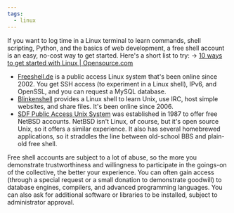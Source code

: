 ```yaml
---
tags:
  - linux
---
```

If you want to log time in a Linux terminal to learn commands, shell scripting, Python, and the basics of web development, a free shell account is an easy, no-cost way to get started. Here's a short list to try:
-> [10 ways to get started with Linux | Opensource.com](https://opensource.com/article/19/7/ways-get-started-linux)
- [Freeshell.de](https://freeshell.de/) is a public access Linux system that's been online since 2002. You get SSH access (to experiment in a Linux shell), IPv6, and OpenSSL, and you can request a MySQL database.
- [Blinkenshell](https://blinkenshell.org/wiki/Start) provides a Linux shell to learn Unix, use IRC, host simple websites, and share files. It's been online since 2006.
- [SDF Public Access Unix System](https://sdf.org/) was established in 1987 to offer free NetBSD accounts. NetBSD isn't Linux, of course, but it's open source Unix, so it offers a similar experience. It also has several homebrewed applications, so it straddles the line between old-school BBS and plain-old free shell.

Free shell accounts are subject to a lot of abuse, so the more you demonstrate trustworthiness and willingness to participate in the goings-on of the collective, the better your experience. You can often gain access (through a special request or a small donation to demonstrate goodwill) to database engines, compilers, and advanced programming languages. You can also ask for additional software or libraries to be installed, subject to administrator approval.
